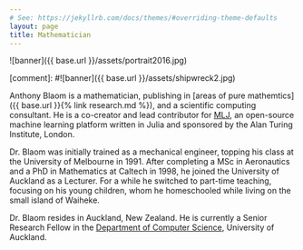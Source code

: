 ```yaml
---
# See: https://jekyllrb.com/docs/themes/#overriding-theme-defaults
layout: page
title: Mathematician
---
```

![banner]({{ base.url }}/assets/portrait2016.jpg)

[comment]: #![banner]({{ base.url }}/assets/shipwreck2.jpg)

Anthony Blaom is a mathematician, publishing in [areas of pure
mathemtics]({{ base.url }}{% link research.md %}), and a scientific
computing consultant. He is a co-creator and lead contributor for
[MLJ](https://alan-turing-institute.github.io/MLJ.jl/dev/), an
open-source machine learning platform written in Julia and sponsored by
the Alan Turing Institute, London.

Dr. Blaom was initially trained as a mechanical engineer, topping his
class at the University of Melbourne in 1991. After completing a
MSc in Aeronautics and a
PhD in Mathematics at Caltech in 1998, he joined the University of
Auckland as a Lecturer.  For a while he switched
to part-time teaching, focusing on his young children,
whom he homeschooled while living on the small island of Waiheke.

Dr. Blaom resides in Auckland, New Zealand. He is currently a Senior
Research Fellow in the [Department of Computer
Science](https://www.auckland.ac.nz/en/study/study-options/find-a-study-option/computer-science.html), University of Auckland.



<!-- ![portrait]({{base.url}}/assets/portrait.jpg) -->

